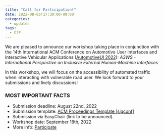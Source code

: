 ```yaml
---
title: "Call for Participation!"
date: 2022-08-05T17:30:00-00:00
categories:
  - updates
tags:
  - CfP
---
```

We are pleased to announce our workshop taking place in conjunction with the 14th International ACM Conference on Automotive User Interfaces and Interactive Vehicular Applications ([AutomotiveUI 2022](https://www.auto-ui.org/22/)): *A3WS - International Perspective on Inclusive External Human-Machine Interfaces* 

In this workshop, we will focus on the accessibility of automated traffic when interacting with vulnerable road user. We look forward to your submissions and lively discussions!

### MOST IMPORTANT FACTS
* Submission deadline: August 22nd, 2022
* Submission template: [ACM Proceedings Template [sigconf]](https://github.com/a3ws/acmart_workshoptemplate/releases/download/1.87-a3ws/template_1.87.zip)
* Submission via EasyChair (link to be announced).
* Workshop date: September 18th, 2022
* More info: [Participate]({{site.baseurl}}/Participate)
